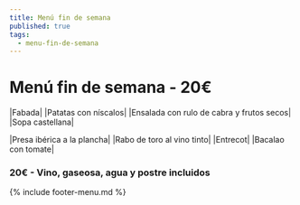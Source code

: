 ```yaml
---
title: Menú fin de semana
published: true
tags:
  - menu-fin-de-semana
---
```


# Menú fin de semana - 20€

|Fabada|
|Patatas con níscalos|
|Ensalada con rulo de cabra y frutos secos|
|Sopa castellana|

|Presa ibérica a la plancha|
|Rabo de toro al vino tinto|
|Entrecot|
|Bacalao con tomate|


### 20€ - Vino, gaseosa, agua y postre incluidos


{% include footer-menu.md %}

